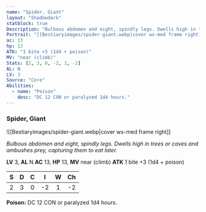 ```yaml
---
name: "Spider, Giant"
layout: "Shadowdark"
statblock: true
Description: "Bulbous abdomen and eight, spindly legs. Dwells high in trees or caves and ambushes prey, capturing them to eat later."
Portrait: "[[Bestiaryimages/spider-giant.webp|cover ws-med frame right]]"
ac: 13
hp: 13
ATK: "1 bite +3 (1d4 + poison)"
MV: "near (climb)"
Stats: [2, 3, 0, -2, 1, -2]
AL: N
LV: 3
Source: "Core"
Abilities:
  - name: "Poison"
    desc: "DC 12 CON or paralyzed 1d4 hours."
---
```


### Spider, Giant

![[Bestiaryimages/spider-giant.webp|cover ws-med frame right]]

_Bulbous abdomen and eight, spindly legs. Dwells high in trees or caves and ambushes prey, capturing them to eat later._

**LV** 3, **AL** N
**AC** 13, **HP** 13, **MV** near (climb)
**ATK** 1 bite +3 (1d4 + poison)

|  S  |  D  |  C  |  I  |  W  |  Ch  |
|:---:|:---:|:---:|:---:|:---:|:----:|
| 2 | 3 | 0 | -2 | 1 | -2 |

**Poison:** DC 12 CON or paralyzed 1d4 hours.

